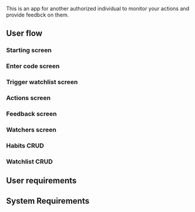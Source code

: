 This is an app for another authorized individual to monitor your actions and 
provide feedbck on them.

## User flow

### Starting screen

### Enter code screen

### Trigger watchlist screen

### Actions screen

### Feedback screen

### Watchers screen

### Habits CRUD

### Watchlist CRUD

## User requirements

## System Requirements
